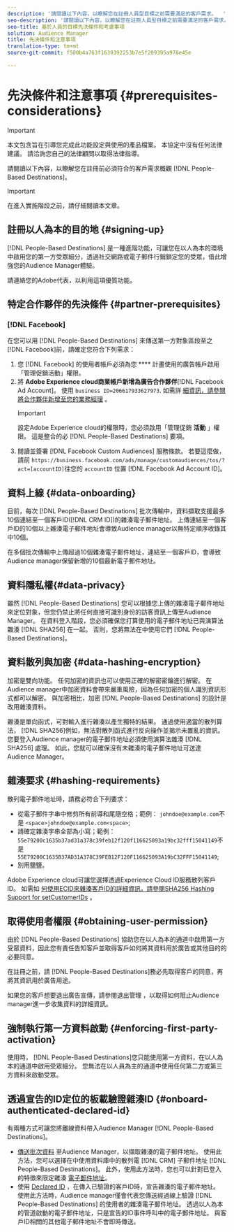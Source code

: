 ```yaml
---
description: '請閱讀以下內容，以瞭解您在註冊人員型目標之前需要滿足的客戶需求。  '
seo-description: '請閱讀以下內容，以瞭解您在註冊人員型目標之前需要滿足的客戶需求。  '
seo-title: 基於人員的目標先決條件和考慮事項
solution: Audience Manager
title: 先決條件和注意事項
translation-type: tm+mt
source-git-commit: f500b4a763f1639392253b7e5f209395a978e45e

---
```



# 先決條件和注意事項 {#prerequisites-considerations}

>[!IMPORTANT]
>本文包含旨在引導您完成此功能設定與使用的產品檔案。 本協定中沒有任何法律建議。 請洽詢您自己的法律顧問以取得法律指導。

請閱讀以下內容，以瞭解您在註冊前必須符合的客戶需求概觀 [!DNL People-Based Destinations]。

>[!IMPORTANT]
> 在進入實施階段之前，請仔細閱讀本文章。

## 註冊以人為本的目的地 {#signing-up}

[!DNL People-Based Destinations] 是一種進階功能，可讓您在以人為本的環境中啟用您的第一方受眾細分，透過社交網路或電子郵件行銷鎖定您的受眾，借此增強您的Audience Manager體驗。

請連絡您的Adobe代表，以利用這項優質功能。

## 特定合作夥伴的先決條件 {#partner-prerequisites}

### [!DNL Facebook]

在您可以用 [!DNL People-Based Destinations] 來傳送第一方對象區段至之 [!DNL Facebook]前，請確定您符合下列需求：

1. 您 [!DNL Facebook] 的使用者帳戶必須為您 **** 計畫使用的廣告帳戶啟用「管理促銷活動」權限。
1. 將 **Adobe Experience cloud商業帳戶新增為廣告合作夥伴**[!DNL Facebook Ad Account]。 使用 `business ID=206617933627973`. 如需詳 [細資訊，請參閱將合作夥伴新增至您的業務經理](https://www.facebook.com/business/help/708679622611131) 。
   >[!IMPORTANT]
   > 設定Adobe Experience cloud的權限時，您必須啟用「管理促銷 **活動** 」權限。 這是整合的必 [!DNL People-Based Destinations] 要項。
1. 閱讀並簽署 [!DNL Facebook Custom Audiences] 服務條款。 若要這麼做，請前 `https://business.facebook.com/ads/manage/customaudiences/tos/?act=[accountID]`往您的 `accountID` 位置 [!DNL Facebook Ad Account ID]。

## 資料上線 {#data-onboarding}

目前，每次 [!DNL People-Based Destinations] 批次傳輸中，資料擷取支援最多10個連結至一個客戶ID([!DNL CRM ID])的雜湊電子郵件地址。 上傳連結至一個客戶ID的10個以上雜湊電子郵件地址會導致Audience manager以無特定順序收錄其中10個。

在多個批次傳輸中上傳超過10個雜湊電子郵件地址，連結至一個客戶ID，會導致Audience manager保留新增的10個最新電子郵件地址。

## 資料隱私權{#data-privacy}

雖然 [!DNL People-Based Destinations] 您可以根據您上傳的雜湊電子郵件地址來定位對象，但您仍禁止將任何直接可識別身份的訪客資訊上傳至Audience Manager。 在資料登入階段，您必須確保您打算使用的電子郵件地址已與演算法雜湊 [!DNL SHA256] 在一起。 否則，您將無法在中使用它們 [!DNL People-Based Destinations]。

## 資料散列與加密 {#data-hashing-encryption}

加密是雙向功能。 任何加密的資訊也可以使用正確的解密密鑰進行解密。 在Audience manager中加密資料會帶來嚴重風險，因為任何加密的個人識別資訊形式都可以解密。 與加密相比，加密 [!DNL People-Based Destinations] 的設計是改用雜湊資料。

雜湊是單向函式，可對輸入進行雜湊以產生獨特的結果。 通過使用適當的散列算法， [!DNL SHA256]例如，無法對散列函式進行反向操作並揭示未置亂的資訊。 您要登入Audience manager的電子郵件地址必須使用演算法雜湊 [!DNL SHA256] 處理。 如此，您就可以確保沒有未雜湊的電子郵件地址可送達Audience Manager。

## 雜湊要求 {#hashing-requirements}

散列電子郵件地址時，請務必符合下列要求：

* 從電子郵件字串中修剪所有前導和尾隨空格；範例： `johndoe@example.com`不是 `<space>johndoe@example.com<space>`;
* 請確定雜湊字串全部為小寫；範例： `55e79200c1635b37ad31a378c39feb12f120f116625093a19bc32fff15041149`不是 `55E79200C1635B37AD31A378C39FEB12F120F116625093A19bC32FFF15041149`;
* 別用鹽鹽。

Adobe Experience cloud可讓您選擇透過Experience Cloud ID服務散列客戶ID。 如需如 [何使用ECID來雜湊客戶ID的詳細資訊，請參閱SHA256 Hashing Support for setCustomerIDs](https://docs.adobe.com/content/help/en/id-service/using/reference/hashing-support.html) 。

## 取得使用者權限 {#obtaining-user-permission}

由於 [!DNL People-Based Destinations] 協助您在以人為本的通道中啟用第一方受眾資料，因此您有責任告知客戶並取得客戶如何將其資料用於廣告或其他目的的必要同意。

在註冊之前，請 [!DNL People-Based Destinations]務必先取得客戶的同意，再將其資訊用於廣告用途。

如果您的客戶想要退出廣告宣傳，請參閱退出管理 [](../../overview/data-security-and-privacy/opt-out-management.md) ，以取得如何阻止Audience manager進一步收集資料的詳細資訊。

## 強制執行第一方資料啟動 {#enforcing-first-party-activation}

使用時， [!DNL People-Based Destinations]您只能使用第一方資料，在以人為本的通道中啟用受眾細分。 您無法在以人員為主的通道中使用任何第二方或第三方資料來啟動受眾。

## 透過宣告的ID定位的板載驗證雜湊ID {#onboard-authenticated-declared-id}

有兩種方式可讓您將離線資料帶入Audience Manager [!DNL People-Based Destinations]。

* [傳送批次資料](../../integration/sending-audience-data/batch-data-transfer-explained/batch-data-transfer-overview.md) 至Audience Manager，以擷取雜湊的電子郵件地址。 使用此方法，您可以選擇在中使用資料庫中的散列電 [!DNL CRM] 子郵件地址 [!DNL People-Based Destinations]。 此外，使用此方法時，您也可以針對已登入的特徵來限定雜湊 [電子郵件地址](../traits/trait-qualification-reference.md)。
* 使用 [Declared ID](../declared-ids.md) ，在傳入已驗證的客戶ID時，宣告雜湊的電子郵件地址。 使用此方法時，Audience manager僅會代表您傳送經過線上驗證 [!DNL People-Based Destinations] 的使用者的雜湊電子郵件地址。 透過以人為本的管道啟動的電子郵件地址，只是宣告的ID事件呼叫中的電子郵件地址。 與客戶ID相關的其他電子郵件地址不會即時傳送。
